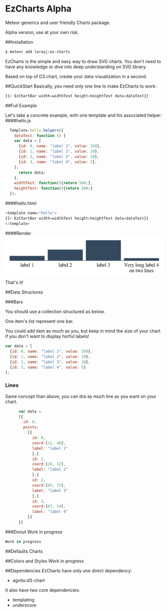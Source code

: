 # EzCharts Alpha
Meteor generics and user friendly Charts package.

Alpha version, use at your own risk.


##Installation


```bash
$ meteor add lerayj:ez-charts
```
EzCharts is the simple and easy way to draw SVG charts. 
You don't need to have any knowledge or dive into deep understanding on SVG library.

Based on top of D3.chart, create your data-visualization in a second.


##QuickStart
  Basically, you need only one line to make EzCharts to work:
  ```javascript
  {{> EzChartBar width=widthTest height=heightTest data=dataTest}}
  ```
##Full Example

Let's take a concrete example, with one template and his associated helper:
####hello.js


```javascript
  Template.hello.helpers({
    dataTest: function () {
    var data = [
      {id: 0, name: "label 1", value: 350},
      {id: 1, name: "label 2", value: 20},
      {id: 2, name: "label 3", value: 10},
      {id: 3, name: "label 4", value: 5},
    ];
      return data;
    },
    widthTest: function(){return 500;},
    heightTest: function(){return 200;}
  });
```

####hello.html


```javascript
<template name="hello">
{{> EzChartBar width=widthTest height=heightTest data=dataTest}}
</template>
```

####Render
![alt text](./ez-charts/images/scBarChart.png "Default BarChart")

That's it!


##Data Structures

###Bars

You should use  a collection structured as below.

One item's list represent one bar.

You could add item as much as you, but keep in mind the size of your chart if you don't want
to display horful labels!

```javascript
var data = [
  {id: 0, name: "label 1", value: 350},
  {id: 1, name: "label 2", value: 20},
  {id: 2, name: "label 3", value: 10},
  {id: 3, name: "label 4", value: 5}
];
```
### Lines

Same concept than above, you can dra as much line as you want on your chart.


```javascript
      var data = 
      [{
        id: 0,
        points: 
          [{
            id: 0,
            coord:[12, 46],
            label: "label 1"
            },{
            id: 1,
            coord:[24, 12],
            label: "label 2"
            },{
            id: 2,
            coord:[65, 75],
            label: "label 3"
            },{
            id: 3,
            coord:[87, 54],
            label: "label 4"
          }]
      }]
```

###Donut
Work in progress

```javascript
Work in progress
```
##Defaults Charts



##Colors and Styles
Work in progress


##Dependencies
EzCharts have only one direct dependency:
- agnito:d3-chart

It also have two core dependencies:
- templating
- underscore

